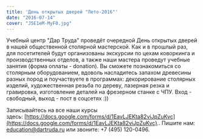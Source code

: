 ```yaml
---
title: 'День открытых дверей "Лето-2016"'
date: "2016-07-14"
cover: "J5E1eM-MyF0.jpg"
---
```


Учебный центр "Дар Труда" проведёт очередной День открытых дверей в нашей общественной столярной мастерской. Как и в прошлый раз, для посетителей будут организованы экскурсии по цехам коворкинга и производственных отделов, а также наши мастера проведут учебные занятия (форма оплаты - donation). Вы сможете познакомиться со столярным оборудованием, вдоволь насладитесь запахом древесины разных пород и поучаствуете в программах: декорирование столярных изделий, художественная резьба по дереву, лазерная резка и гравировка, изготовление деталей на фрезерном станке с ЧПУ. Вход - свободный, выход - пост в соцсетях :))

Записывайтесь на все наши курсы здесь: [https://docs.google.com/forms/d/1EavLJEKta82viJpZuKvc](https://docs.google.com/forms/d/1EavLJEKta82viJpZuKvc).. Пишите нам: [education@dartruda.ru](https://vk.com/write?email=education@dartruda.ru) или звоните: +7 (495) 120-0496.

